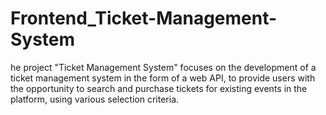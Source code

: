 # Frontend_Ticket-Management-System
 he project "Ticket Management System" focuses on the development of a ticket management system in the form of a web API, to provide users with the opportunity to search and purchase tickets for existing events in the platform, using various selection criteria.
